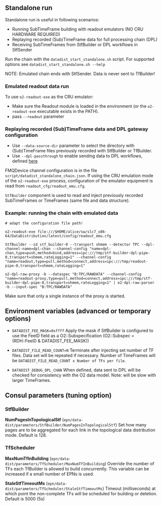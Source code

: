 ## Standalone run

Standalone run is useful in following scenarios:
 - Running SubTimeFrame building with readout emulators (NO CRU HARDWARE REQUIRED)
 - Replaying recorded (Sub)TimeFrame data for full processing chain (DPL)
 - Receiving SubTimeFrames from StfBuilder or DPL workflows in StfSender

Run the chain with the `datadist_start_standalone.sh` script.
For supported options see `datadist_start_standalone.sh --help`

NOTE: Emulated chain ends with StfSender. Data is never sent to TfBuilder!

### Emulated readout data run

To use `o2-readout-exe` as the CRU emulator:
  - Make sure the Readout module is loaded in the environment (or the `o2-readout-exe` executable exists in the PATH).
  - pass `--readout` parameter

### Replaying recorded (Sub)TimeFrame data and DPL gateway configuration

  - Use `--data-source-dir` parameter to select the directory with (Sub)TimeFrame files previously recorded with StfBuilder or TfBuilder.
  - Use `--dpl-passthrough` to enable sending data to DPL workflows, defined [here](datadist_standalone_chain.json#L52-L55)


FMQDevice channel configuration is in the file `script/datadist_standalone_chain.json`.
If using the CRU emulation mode of the `o2-readout-exe` process, configuration of the emulator equipment is read from `readout_cfg/readout_emu.cfg`.

`StfBuilder` component is used to read and inject previously recorded SubTimeFrames or TimeFrames (same file and data structure).


### Example: running the chain with emulated data

```
# adapt the configuration file path!

o2-readout-exe file:///$HOME/alice/sw/slc7_x86-64/DataDistribution/latest/config/readout_emu.cfg
```

```
StfBuilder --id stf_builder-0 --transport shmem --detector TPC --dpl-channel-name=dpl-chan --channel-config "name=dpl-chan,type=push,method=bind,address=ipc:///tmp/stf-builder-dpl-pipe-0,transport=shmem,rateLogging=1" --channel-config "name=readout,type=pull,method=connect,address=ipc:///tmp/readout-pipe-0,transport=shmem,rateLogging=1"
```

```
o2-dpl-raw-proxy -b --dataspec "B:TPC/RAWDATA" --channel-config "name=readout-proxy,type=pull,method=connect,address=ipc:///tmp/stf-builder-dpl-pipe-0,transport=shmem,rateLogging=1" | o2-dpl-raw-parser -b --input-spec "B:TPC/RAWDATA"
```

Make sure that only a single instance of the proxy is started.



## Environment variables (advanced or temporary options)

  - `DATADIST_FEE_MASK=0xffff`  Apply the mask if StfBuilder is configured to use the FeeID field as a O2::Subspecification (O2::Subspec = (RDH::FeeID & DATADIST_FEE_MASK))

  - `DATADIST_FILE_READ_COUNT=N`     Terminate after injecting set number of TF files. Data set will be repeated if necessary. Number of TimeFrames will be `DATADIST_FILE_READ_COUNT x Number of TFs per file`.

  - `DATADIST_DEBUG_DPL_CHAN` When defined, data sent to DPL will be checked for consistency with the O2 data model. Note: will be slow with larger TimeFrames.




## Consul parameters (tuning option)

### StfBuilder
  **NumPagesInTopologicalStf** (`epn/data-dist/parameters/StfBuilder/NumPagesInTopologicalStf`)
  Set how many pages are to be aggregated for each link in the topological data distribution mode. Default is 128.


### TfScheduler
  **MaxNumTfInBuilding** (`epn/data-dist/parameters/TfScheduler/MaxNumTfInBuilding`)
  Override the number of TFs each TfBuilder is allowed to build concurrently. This variable can be increased if a small number of EPNs is used.

  **StaleStfTimeoutMs** (`epn/data-dist/parameters/TfScheduler/StaleStfTimeoutMs`)
  Timeout (milliseconds) at which point the non-complete TFs will be scheduled for building or deletion. Default is 5000 (5s)